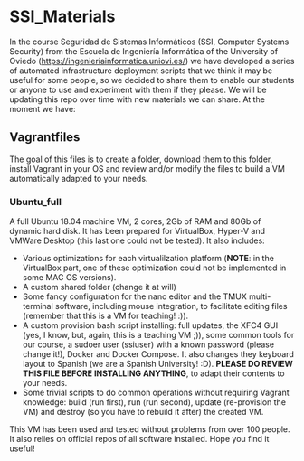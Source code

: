 # SSI_Materials

In the course Seguridad de Sistemas Informáticos (SSI, Computer Systems Security) from the Escuela de Ingeniería Informática of the University of Oviedo (https://ingenieriainformatica.uniovi.es/) we have developed a series of automated infrastructure deployment scripts that we think it may be useful for some people, so we decided to share them to enable our students or anyone to use and experiment with them if they please. We will be updating this repo over time with new materials we can share. At the moment we have:

## Vagrantfiles ##

The goal of this files is to create a folder, download them to this folder, install Vagrant in your OS and review and/or modify the files to build a VM automatically adapted to your needs.

### Ubuntu_full ###

A full Ubuntu 18.04 machine VM, 2 cores, 2Gb of RAM and 80Gb of dynamic hard disk. It has been prepared for VirtualBox, Hyper-V and VMWare Desktop (this last one could not be tested). It also includes:
  * Various optimizations for each virtualilzation platform (**NOTE**: in the VirtualBox part, one of these optimization could not be implemented in some MAC OS versions).
  * A custom shared folder (change it at will)
  * Some fancy configuration for the nano editor and the TMUX multi-terminal software, including mouse integration, to facilitate editing files (remember that this is a VM for teaching! :)).
  * A custom provision bash script installing: full updates, the XFC4 GUI (yes, I know, but, again, this is a teaching VM ;)), some common tools for our course, a sudoer user (ssiuser) with a known password (please change it!), Docker and Docker Compose. It also changes they keyboard layout to Spanish (we are a Spanish University! :D). **PLEASE DO REVIEW THIS FILE BEFORE INSTALLING ANYTHING**, to adapt their contents to your needs. 
  * Some trivial scripts to do common operations without requiring Vagrant knowledge: build (run first), run (run second), update (re-provision the VM) and destroy (so you have to rebuild it after) the created VM. 

This VM has been used and tested without problems from over 100 people. It also relies on official repos of all software installed. Hope you find it useful!
      
